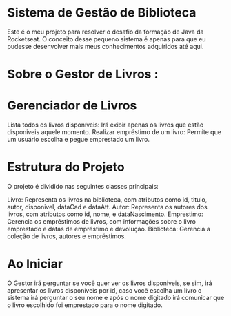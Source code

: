 # Sistema de Gestão de Biblioteca

Este é o meu projeto para resolver o desafio da formação de Java da Rocketseat. O conceito desse pequeno sistema é apenas para que eu pudesse desenvolver mais meus conhecimentos adquiridos até aqui.

# Sobre o Gestor de Livros :

# Gerenciador de Livros
Lista todos os livros disponíveis: Irá exibir apenas os livros que estão disponiveis aquele momento.
Realizar empréstimo de um livro: Permite que um usuário escolha e pegue emprestado um livro.
# Estrutura do Projeto
O projeto é dividido nas seguintes classes principais:

Livro: Representa os livros na biblioteca, com atributos como id, titulo, autor, disponivel, dataCad e dataAtt.
Autor: Representa os autores dos livros, com atributos como id, nome, e dataNascimento.
Emprestimo: Gerencia os empréstimos de livros, com informações sobre o livro emprestado e datas de empréstimo e devolução.
Biblioteca: Gerencia a coleção de livros, autores e empréstimos.
# Ao Iniciar
O Gestor irá perguntar se você quer ver os livros disponiveis, se sim, irá apresentar os livros disponiveis por id, caso você escolha um livro o sistema irá perguntar o seu nome e após o nome digitado irá comunicar que o livro escolhido foi emprestado para o nome digitado.

